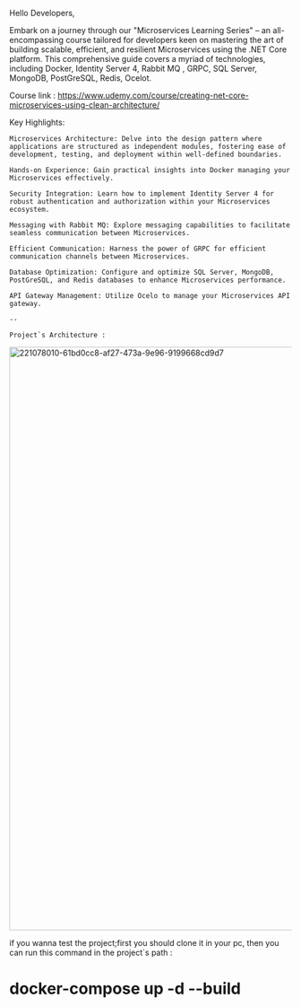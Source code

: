 Hello Developers,

Embark on a journey through our "Microservices Learning Series" – an all-encompassing course tailored for developers keen on mastering the art of building scalable, efficient, and resilient Microservices using the .NET Core platform. This comprehensive guide covers a myriad of technologies, including Docker, Identity Server 4, Rabbit MQ , GRPC, SQL Server, MongoDB, PostGreSQL, Redis, Ocelot.

Course link :  https://www.udemy.com/course/creating-net-core-microservices-using-clean-architecture/

Key Highlights:

    Microservices Architecture: Delve into the design pattern where applications are structured as independent modules, fostering ease of development, testing, and deployment within well-defined boundaries.

    Hands-on Experience: Gain practical insights into Docker managing your Microservices effectively.

    Security Integration: Learn how to implement Identity Server 4 for robust authentication and authorization within your Microservices ecosystem.

    Messaging with Rabbit MQ: Explore messaging capabilities to facilitate seamless communication between Microservices.

    Efficient Communication: Harness the power of GRPC for efficient communication channels between Microservices. 

    Database Optimization: Configure and optimize SQL Server, MongoDB, PostGreSQL, and Redis databases to enhance Microservices performance.

    API Gateway Management: Utilize Ocelo to manage your Microservices API gateway. 

    --

    Project`s Architecture : 
 <img width="1040" alt="221078010-61bd0cc8-af27-473a-9e96-9199668cd9d7" src="https://github.com/alitaami/EShopping-Microservice/assets/116227297/af0454ae-d8a4-46a4-a355-8e78eabac64e">


if you wanna test the project;first you should clone it in your pc, then you can run this command in
the project`s path :

<h1>docker-compose up -d --build</h1>
